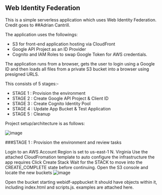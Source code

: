 ## Web Identity Federation
This is a simple serverless application which uses Web Identity Federation. Credit goes to ##Adrian Cantrill.

The application uses the followings: 
- S3 for front-end application hosting via CloudFront
- Google API Project as an ID Provider
- Cognito and IAM Roles to swap Google Token for AWS credentials.
  
The application runs from a browser, gets the user to login using a Google ID and then loads all files from a private S3 bucket into a browser using presigned URLS.

This consists of 5 stages:-

- STAGE 1 : Provision the environment
- STAGE 2 : Create Google API Project & Client ID
- STAGE 3 : Create Cognito Identity Pool
- STAGE 4 : Update App Bucket & Test Application
- STAGE 5 : Cleanup

Project setup/architecture is as follows:

![image](https://github.com/sujoy124/AWS-projects/assets/91733661/071e9056-1a4e-4324-9ef5-19158a8bedb1)

###STAGE 1 : Provision the environment and review tasks

Login to an AWS Account
Region is set to us-east-1 N. Virginia
Use the attached CloudFromation template to auto configure the infrastructure the app requires 
Click Create Stack
Wait for the STACK to move into the CREATE_COMPLETE state before continuing.
Open the S3 console and locate the new buckets
![image](https://github.com/sujoy124/AWS-projects/assets/91733661/151a8165-e1d2-4fe5-b779-a6c612b62b84)

Open the bucket starting webidf-appbucket
It should have objects within it, including index.html and scripts.js. examples are attached here.

